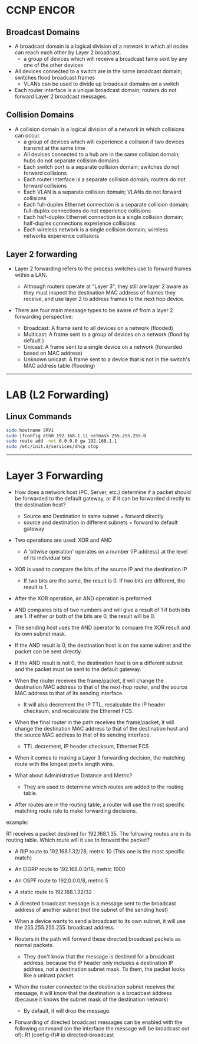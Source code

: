 # CCNP ENCOR

## Broadcast Domains

- A broadcast domain is a logical division of a network in which all nodes can reach each other by Layer 2 broadcast.
  - a group of devices which will receive a broadcast fame sent by any one of the other devices
- All devices connected to a switch are in the same broadcast domain; switches flood broadcast frames
  - VLANs can be used to divide up broadcast domains on a switch
- Each router interface is a unique broadcast domain; routers do not forward Layer 2 broadcast messages.

## Collision Domains

- A collision domain is a logical division of a network in which collisions can occur.
  - a group of devices which will experience a collision if two devices transmit at the same time
  - All devices connected to a hub are in the same collision domain; hubs do not separate collision domains
  - Each switch port is a separate collision domain; switches do not forward collisions
  - Each router interface is a separate collision domain; routers do not forward collisions
  - Each VLAN is a separate collision domain; VLANs do not forward collisions
  - Each full-duplex Ethernet connection is a separate collision domain; full-duplex connections do not experience collisions
  - Each half-duplex Ethernet connection is a single collision domain; half-duplex connections experience collisions
  - Each wireless network is a single collision domain; wireless networks experience collisions

## Layer 2 forwarding

- Layer 2 forwarding refers to the process switches use to forward frames within a LAN.

  - Although routers operate at "Layer 3", they still are layer 2 aware as they must inspect the destination MAC address of frames they receive,
    and use layer 2 to address frames to the next hop device.

- There are four main message types to be aware of from a layer 2 forwarding perspective:
  - Broadcast: A frame sent to all devices on a network (flooded)
  - Multicast: A frame sent to a group of devices on a network (flood by default )
  - Unicast: A frame sent to a single device on a network (forwarded based on MAC address)
  - Unknown unicast: A frame sent to a device that is not in the switch's MAC address table (flooding)

---

# LAB (L2 Forwarding)

## Linux Commands

```bash
sudo hostname SRV1
sudo ifconfig eth0 192.168.1.11 netmask 255.255.255.0
sudo route add -net 0.0.0.0 gw 192.168.1.1
sudo /etc/init.d/services/dhcp stop
```

---

# Layer 3 Forwarding

- How does a network host (PC, Server, etc.) determine if a packet should be forwarded to the default gateway, or if it can be forwarded directly to the destination host?
  - Source and Destination in same subnet = forward directly
  - source and destination in different subnets = forward to default gateway
- Two operations are used: XOR and AND
  - A 'bitwise operation' operates on a number (IP address) at the level of its individual bits
- XOR is used to compare the bits of the source IP and the destination IP
  - If two bits are the same, the result is 0. If two bits are different, the result is 1.
- After the XOR operation, an AND operation is preformed
- AND compares bits of two numbers and will give a result of 1 if both bits are 1. If either or both of the bits are 0, the result will be 0.
- The sending host uses the AND operator to compare the XOR result and its own subnet mask.
- If the AND result is 0, the destination host is on the same subnet and the packet can be sent directly.
- If the AND result is not 0, the destination host is on a different subnet and the packet must be sent to the default gateway.

- When the router receives the frame/packet, it will change the destination MAC address to that of the next-hop router, and the source MAC address to that of its sending interface.
  - It will also decrement the IP TTL, recalculate the IP header checksum, and recalculate the Ethernet FCS.
- When the final router in the path receives the frame/packet, it will change the destination MAC address to that of the destination host and the source MAC address to that of its sending interface.

  - TTL decrement, IP header checksum, Ethernet FCS

- When it comes to making a Layer 3 forwarding decision, the matching route with the longest prefix length wins.
- What about Administrative Distance and Metric?
  - They are used to determine which routes are added to the routing table.
- After routes are in the routing table, a router will use the most specific matching route rule to make forwarding decisions.

example:

R1 receives a packet destined for 192.168.1.35. The following routes are in its routing table. Which route will it use to forward the packet?

- A RIP route to 192.168.1.32/28, metric 10 (This one is the most specific match)
- An EIGRP route to 192.168.0.0/16, metric 1000
- An OSPF route to 192.0.0.0/8, metric 5
- A static route to 192.168.1.32/32

- A directed broadcast message is a message sent to the broadcast address of another subnet (not the subnet of the sending host)
- When a device wants to send a broadcast to its own subnet, it will use the 255.255.255.255. broadcast address.
- Routers in the path will forward these directed broadcast packets as normal packets.
  - They don't know that the message is destined for a broadcast address, because the IP header only includes a destination IP address, not a destination subnet mask. To them, the packet looks like a unicast packet.
- When the router connected to the destination subnet receives the message, it will know that the destination is a broadcast address (because it knows the subnet mask of the destination network)
  - By default, it will drop the message.
- Forwarding of directed broadcast messages can be enabled with the following command (on the interface the message will be broadcast out of):
  R1 (config-if)# ip directed-broadcast
